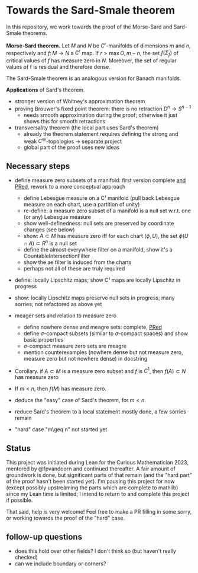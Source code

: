 # Towards the Sard-Smale theorem
In this repository, we work towards the proof of the Morse-Sard and Sard-Smale theorems.

**Morse-Sard theorem.** Let $M$ and $N$ be $C^r$-manifolds of dimensions $m$ and $n$, respectively and $f\colon M\to N$ a $C^r$ map.
  If $r > \max {O,m - n}$, the set $f(\Sigma_f)$ of critical values of $f$ has measure zero in $N$.
  Moreover, the set of regular values of f is residual and therefore dense.

The Sard-Smale theorem is an analogous version for Banach manifolds.

**Applications** of Sard's theorem.
- stronger version of Whitney's approximation theorem
- proving Brouwer's fixed point theorem: there is no retraction $D^n\to S^{n-1}$
  - needs smooth approximation during the proof; otherwise it just shows this for smooth retractions
- transversality theorem (the local part uses Sard's theorem)
  - already the theorem statement requires defining the strong and weak $C^\infty$-topologies -> separate project
  - global part of the proof uses new ideas

## Necessary steps
- define measure zero subsets of a manifold: first version complete [and PRed](https://github.com/leanprover-community/mathlib4/pull/7076), rework to a more conceptual approach
   - define Lebesgue measure on a C¹ manifold (pull back Lebesgue measure on each chart, use a partition of unity)
   - re-define: a measure zero subset of a manifold is a null set w.r.t. one (or any) Lebesgue measure
   - show well-definedness: null sets are preserved by coordinate changes (see below)
   - show: $A\subset M$ has measure zero iff for each chart $(\phi,U)$, the set $\phi(U\cap A)\subset R^n$ is a null set
   - define the almost everywhere filter on a manifold, show it's a CountableIntersectionFilter
   - show the ae filter is induced from the charts
   - perhaps not all of these are truly required

- define: locally Lipschitz maps; show C¹ maps are locally Lipschitz      in progress
- show: locally Lipschitz maps preserve null sets                       in progress; many sorries; not refactored as above yet

- meager sets and relation to measure zero
  - define nowhere dense and meagre sets: complete, [PRed](https://github.com/leanprover-community/mathlib4/pull/7180)
  - define $\sigma$-compact subsets (similar to $\sigma$-compact spaces) and show basic properties
  - $\sigma$-compact measure zero sets are meagre
  - mention counterexamples (nowhere dense but not measure zero, measure zero but not nowhere dense) in docstring

- Corollary. if $A\subset M$ is a measure zero subset and $f$ is $C^1$, then $f(A)\subset N$ has measure zero
- If $m < n$, then $f(M)$ has measure zero.
- deduce the "easy" case of Sard's theorem, for $m < n$

- reduce Sard's theorem to a local statement                    mostly done, a few sorries remain
- "hard" case "m\geq n" not started yet

## Status
This project was initiated during Lean for the Curious Mathematician 2023, mentored by @fpvandoorn and continued thereafter.
A fair amount of groundwork is done, but significant parts of that remain (and the "hard part" of the proof hasn't been started yet).
I'm pausing this project for now (except possibly upstreaming the parts which are complete to mathlib) since my Lean time is limited; I intend to return to and complete this project if possible.

That said, help is very welcome! Feel free to make a PR filling in some sorry, or working towards the proof of the "hard" case.

## follow-up questions
- does this hold over other fields? I don't think so (but haven't really checked)
- can we include boundary or corners?
